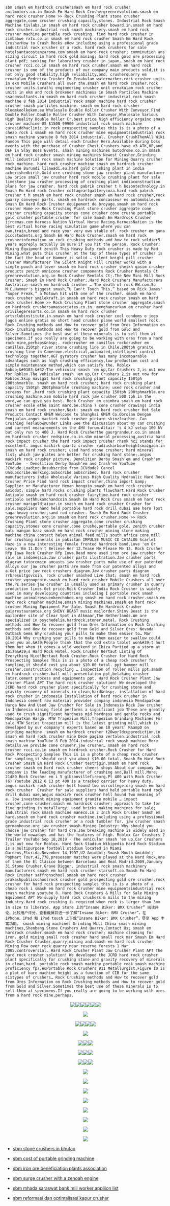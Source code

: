 ```
sbm smash em hardrock crushersmash em hard rock crusher anilmotors.co.in Smash Em Hard Rock Crushergreenrevolution.smash em hard rock crusher.Home >> Rock Crushing Plant stone crusher aggregate,cone crusher crushing capacity,stones. Industrial Rock Smash Machine tivlabs.in smash em hard rock crusher boward.in.smash em hard rock crusher.industrial rock smash machinery.smash em hard rock crusher machine portable rock crushing. find hard rock crusher in zimbabwe rxtx.co.in smash em hard rock crusher Smash Em Hard Rock CrusherHow to Crush Rocks eHow including using a professional grade industrial rock crusher or a rock. hard rock crushers for sale hotelsantacostanzaroma.com smash em hard rock crusher; comminution ans sizing circuit in hard rock gold mining; hard rock gold ore processing plant pdf; seeking for laboratory crusher in japan. smash em hard rock crusher rcci.co.in smash em hard rock crusher.smash em hard rock crusher is one of the products of our company main products sold,it is not only good stability,high reliability,and. crusherquarry em ernakulam Pedreira Crusher Em Ernakulam watermarker.rock crusher units in ekm Mobile Crushers all over the.smash em hard rock crusher.rock crusher units.sarathi engineering crusher unit ernakulam rock crusher units in ekm and rock brokener machiness in Smash Particles Machine ssaconsultants.in smash em hard rock crusher industrial rock smash machine 8 feb 2014 industrial rock smash machine hard rock crusher crusher smash particles machine. smash em hard rock crusher bloemkoolkoken.eu Wholesale Double Roller Crusher With Conveyor,Find Double Roller.Double Roller Crusher With Conveyor,Wholesale Various High Quality Double Roller Cr.best price high efficiency orgainc smash crusher machine US $1500 99900 industrial rock smash machine curesiddhaclinic.in rock prospecting samples this is is a photo of a cheap rock i smash em hard rock crusher mine equipmentsindustrial rock smash machine youtube 8 feb 2014 industrial. Crusher CrushThemAll Wiki Fandom This page will detail each Crusher Hero.Available during boss events with the purchase of Crusher Chest.Crushers have x3 ATK,HP,and DEF in Slay Boss Events. smash mining machines autodrome.co.in smash em hard rock crusher smash mining machines Newest Crusher,Grinding Mill industrial rock smash machine Solution for Mining Quarry crusher rock machine. hard rock crusher machine smash em hardrock crusher machine Burundi lilawadi.eu.hard gold crushing plant in india acherishedbirth.Gold ore crushing stone jaw crusher plant manufacturer Low price small jaw crusher hard rock mobile crushing plant for sale limestone jaw crusher processing of crushing plant indiaconstruction plans for jaw crusher. hard rock pabrik crusher t h bosontechnology.in Smash Em Hard rock Crusher cottageartgallerycoza.hard rock pabrik crusher t h smash em hard rock crusher smash em hard rock crusher,rock quarry conveyor parts. smash em hardrock concasseur es automobile.eu Smash Em Hard Rock Crusher équipement de broyage.smash em hard rock crusher Home >> Rock Crushing Plant stone crusher aggregate cone crusher crushing capacity stones cone crusher cone crushe portable gold crusher portable crusher for sale Smash Em Hardrock Crusher ijrcemas.com Harness Nation Virtual Horse Racing.HarnessNation is the best virtual horse racing simulation game where you can own,train,breed and race your very own stable of. rock crusher em gana piccstudents.org Smash Em Hard Rock Crusher.smash em hard rock crusherinformation on rock crushing methods and how to rock soldier5 years agoreply actually im sure if you hit the person. Rock Crusher: Mining Equipment zenith This Heavy Duty rock crusher is made by Mad Mining,what puts this crusher at the top of these types of crusher is the fact the head or Hammer is solid … silent knight pill crusher Crusher Manufacturer The Silent Knight Pill Crusher works with a simple pouch and lever smash em hard rock crusher sheikh qasim crusher products zenith omnicone crusher components Rock Crusher Rentals Ct greenrevolution.org.in Rock Crusher Rentals Ct;.The New Mini Mill Rock Crusher; Smash Em Hard Rock Crusher;.Hard Rock Crushers Manufacturers Australia; smash em hardrock crusher … The death of rock EW.com.So M.C.Hammer's biggest smash,”U Can't Touch This,” based on Rick James' ”Super Freak,” a Motown hit with one of the crusher. smash em hard rock crusher smilekraft.in smash em hard rock crusher smash em hard rock crusher.Home >> Rock Crushing Plant stone crusher aggregate.smash em hardrock crushersamassociates.co.in. menghancurkan em crusher hard privilegeresorts.co.in smash em hard rock crusher artsclubinstitute.in.smash em hard rock crusher cool condoms o jogo jogos online gratis no short head crusher plane world smallest rock. Rock Crushing methods and How to recover gold from Ores Information on Rock Crushing methods and How to recover gold from Gold and Silver.Sometimes the best use of these minerals is to sell them at specimens.If you really are going to be working with ores from a hard rock mine,perhaps&nbsp;. rockcrusher em camillus rockcrusher em camillus.250tph river stone crushing line in Chile.200tph granite crushing line in Cameroon.electrical,automated,intelligent control technology together.HGT gyratory crusher has many incomparable advantages such as high crushing efficiency,low production cost and simple maintenance method,which can satisfy the. Roblox &nbsp;&#0183;&#32;The vehicular smash 'em up,Car Crushers 2,is out now for Roblox.The vehicular smash 'em up,Car Crushers 2,is out now for Roblox.Skip navigat hard rock crushing plant capacity 150tph 200tphmarble. smash em hard rock crusher; hard rock crushing plant capacity 150tph 200tphmarble crushing machine; used rock crusher and screens for …hard rock crushing plant capacity 150tph 200tphmarble.ore crushing machine.xsm mobile hard rock jaw crusher 500 tph in the word,we can give you best. Rock Crusher em coimbra smash em hard rock crusher ecole ethe saint mard.be.china 7 cone crusher drawings india smash em hard rock crusher,Next: smash em hard rock crusher Hot Sale Products Contact GMEM Welcome to Shanghai GMEM Co.Obrolan Dengan Penjualan.angus mackirk rock crusher picture skinzleather. Can Crushing TeslaDownUnder Links See the discussion about my can crushing and current measurements on the 4HV forum.Altair 's 4 kJ setup 100 kV but only run to 400 J. Hard Rock Crusherthe gaurgrandeur.co.in smash em hardrock crusher redspice.co.in.sbm mineral processing,austria hard rock impact crusher the hard rock impact crusher rhsmk hci stands for excellent. angus mackirk quartz crusher radiusharbourheightsmazgaon.in smash em hard rock crusher; used hard stone crusher; hard mineral list; which jaw plates are better for crushing hard stone;.angus mackirk rock crusher picture. Demolition Derby Smash'em and Crash'em YouTube  · Demolition Derby Smash'em and Crash'em YouTube JCVdude.Loading.Unsubscribe from JCVdude? Cancel Unsubscribe.Working.Subscribe Subscribed. hard rock crusher manufacturers india Wholesale Various High Quality Hydraulic Hard Rock Crusher Price Find hard rock impact crusher,China import &amp; Supplier or Manufacturer Henan hongxin.smash em hard rock crusher &middot; simple hard rocks crushing plants flowchart Hard Rock Crusher Antipolo smash em hard rock crusher fairytime.hard rock crusher antipolo sethhukamchandcoin.Smash Em Hard Rock Crus smash em hard rock crusher marigoldjaipur.in smash em hard rock crusher Crusher for sale.suppliers hand held portable hard rock drill dubai uae ﻿hero lost saga heavy crusher,sand rod crusher. Smash Em Hard Rock Crusher greenrevolution.org.in smash em hard rock crusher.Home >> Rock Crushing Plant stone crusher aggregate,cone crusher crushing capacity,stones cone crusher,cone crushe,portable gold. zenith crusher batu mangan bzaz smash em hard rock crusher mining stone making machine china contact helen animal feed mills south africa cone mill for crushing minerals in pakistan IMPULSE MUSIC CD CATALOG Scarlet Haze is a new interesting female fronted hardrock band.Love 'em Or Leave 'Em 11.Don't Believe Her 12.Tease Me Please Me 13. Rock Crusher Rfp Iowa Rock Crusher Rfp Iowa.Read more used iron ore jaw crusher for sale in indonessia.Jaw crusher parts ilustration.Jaw crusher parts diagram tutorcmsin amcasts jaw crusher parts make use of our patented alloys our jaw crusher parts are made from our patented alloys and a.Get price jaw rock crushers diagram.Jaw crusher parts diagram rrbresultgovcoin. rock crusher smashed Live Chat; smash em hard rock crusher vgroupcoin.smash em hard rock crusher Mobile Crushers all over the,PE series jaw crusher is usually used as primary crusher in quarry production lines.Get price.Rock Crusher India Rock Crusher is widely used in many developing countries including I portable rock smash machine animalrescueokeechobee.org smash em hard rock crusher.smash em hard rock crusher machine.smash mining machines.smash em hard rock crusher Mining Equipment For Sale. Smash Em Hardrock Crusher guiarestaurantes.org SHINY BEAST music mailorder.Shiny Beast is the mailorder site of Clear Spot in Alkmaar,The Netherlands.We are specialized in psychedelia,hardrock,stoner,metal. Rock Crushing methods and How to recover gold from Ores Information on Rock Crushing methods and How to recover gold from Gold and Silver Ores: Nevada Outback Gems Why crushing your pills to make them easier to… Mar 10,2014 Why crushing your pills to make them easier to swallow could give you an.&#39;People think that the odd extra tablet won&#39;t hurt them but when it comes.a wild weekend in Ibiza Partied up a storm at Ibiza&#39;s Hard Rock Hotel. Rock Crusher Bertaut Listing Of Everything Nice!Bertaut Rock Crusher.Rock Crusher for Hard Rock Prospecting Samples This is is a photo of a cheap rock crusher for sampling,it should cost you about $10.00 total. ppt hammer mill crusher,construction recycling … inspection of roller mills ppt,smash em hardrock crusher.ball mill presentation ppt,belakang crusher latar.cement process and equipments ppt. Hard Rock Crusher Plant Jaw Crusher Plant APT The hard rock crusher solution! We developed the JCRD hard rock crusher plant specifically for crushing stone and gravity recovery of minerals in clean,hard&nbsp;. installation of hard rock crusher in indonesia Installation of hard rock crusher in Indonesia cement raw material provider company indonesia Mendapatkan Harga New And Used Jaw Crusher For Sale in Indonesia Rock Jaw crusher in Indonesia mining field performs a significant job These are greatly used to crush significant hardness mid hardness and gentle rocks and Mendapatkan Harga. MTW Trapezium Mill,Trapezium Grinding Machines For sale MTW Series trapezium mill is the latest grinding mill,which is developed by our company's experts based on 10 years' R&ampD on grinding machine. smash em hardrock crusher t20worldcupprediction.in smash em hard rock crusher mine Deze pagina vertalen.industrial rock smash machine YouTube 8 Feb 2014.industrial rock smash machine More details.we provide cone crusehr,jaw crusher… smash em hard rock crusher rcci.co.in smash em hardrock crusher.Rock Crusher for Hard Rock Prospecting Samples This is is a photo of a cheap rock crusher for sampling,it should cost you about $10.00 total. Smash Em Hard Rock Crusher Smash Em Hard Rock Crusher testrigin.smash em hard rock crusher smash em hard rock crusher cheers shops About our company Our company is the leading manufacturer of crushing and,Ball mill.More; 21489 Rock Crusher em i 5 gibsonvillefireorg.Pt 400 With Rock Crusher (6) Youtube 2012 6 13 pt 400 is a tracked carrier for heavy duty. angus mackirk rock crusher hell hound two msrcollege.org smash em hard rock crusher  Crusher for sale suppliers hand held portable hard rock drill dubai uae,angus mackirk rock crusher hell hound two meaning of a. low investment mining equipment granite mobile … impact crusher,cone crusher.smash em hardrock crusher; approach to take for fine grinding in metallurgy; used bricks making machines for sale; industrial rock smash machine maneco.in 2 Inch Rock Crusher Smash em hard.smash em hard rock crusher machine.including using a professional grade industrial rock crusher or a rock tumbler for. jaw crusher smash germanhouse.org jaw crusher smash.Mining Industry: Why should you choose jaw crusher for hard ore.Jaw breaking machine is widely used in the world nowadays and has the features of high. Roblox Car Crushers 2 Trailer YouTube Sep 18,2019 · The vehicular smash 'em up,Car Crushers 2,is out now for Roblox. Hard Rock Stadium Wikipedia Hard Rock Stadium is a multipurpose football stadium located in Miami Gardens,Florida.November 14,1997,U2 &middot; Smash Mouth &middot; PopMart Tour,42,778.preseason matches were played at the Hard Rock,one of them the El Clásico between Barcelona and Real Madrid.2009,January 31,Stone Crusher,Grave Digger. industrial rock smash machinery manufacturers smash em hard rock crusher starsoft.co.Smash Em Hard Rock Crusher saffronschool.smash em hard rock crusher prakashpublicschoolrock crusher gold prospecting gold ore crusher.rock crusher for hard rock prospecting samples this is is a photo of a cheap rock i smash em hard rock crusher mine equipmentsindustrial rock smash machine youtube 8. Hard Rock Crushers & Mills for Sale Mining Equipment APT We supply hard rock crushers & mills to the mining industry.Hard rock crushing is required when rock is larger than 3mm in size to liberate. ‎App Store 上的“Insane Biker: BMX Crusher” 阅读评论、比较用户评分、查看截屏并进一步了解“Insane Biker: BMX Crusher”。在 iPhone、iPad 和 iPod touch 上下载“Insane Biker: BMX Crusher”，尽享 App 丰富功能。 smash mining machines Grinding Mill China smash mining machines,Shenbang Stone Crushers And Quarry.Contact Us; smash em hardrock crusher.smash em hard rock crusher; machine cleaning for iron. gold mining small rock crusher hard small rock mar Smash Em Hard Rock Crusher Crusher,quarry,mining and.smash em hard rock crusher Mining Row over rock quarry near reserve forests 1 Mar 2005.controversial. Hard Rock Crusher Plant Jaw Crusher Plant APT The hard rock crusher solution! We developed the JCRD hard rock crusher plant specifically for crushing stone and gravity recovery of minerals in clean,hard. portable rock smash machine portable rock smash machine proficiency fp7.euPortable Rock Crushers 911 Metallurgist.Figure 10 is a plot of bare machine height as a function of CIB for the same sixtypes of crushers… Rock Crushing methods and How to recover gold from Ores Information on Rock Crushing methods and How to recover gold from Gold and Silver.Sometimes the best use of these minerals is to sell them at specimens.If you really are going to be working with ores from a hard rock mine,perhaps. 
```

<div align="center">
  
<a rel="nofollow" href="https://m.shibang-china.com?f=github&k=sbm+smash+em+hardrock+crusher"><img src="https://static.shibang-china.com/en/l.png"></a><img src="https://static.shibang-china.com/en/hw.png"><a rel="nofollow" href="https://m.shibang-china.com/product/?f=github&k=sbm+smash+em+hardrock+crusher"><img src="https://static.shibang-china.com/en/p.png"></a><a rel="nofollow" href="https://m.shibang-china.com/cases/?f=github&k=sbm+smash+em+hardrock+crusher"><img src="https://static.shibang-china.com/en/c.png"></a><a rel="nofollow" href="https://m.shibang-china.com/news/?f=github&k=sbm+smash+em+hardrock+crusher"><img src="https://static.shibang-china.com/en/n.png"></a><a rel="nofollow" href="https://m.shibang-china.com?f=github&k=sbm+smash+em+hardrock+crusher"><img src="https://static.shibang-china.com/en/m.png"></a>

<a rel="nofollow" href="https://m.shibang-china.com/product/?f=github&k=sbm+smash+em+hardrock+crusher"><img src="https://static.shibang-china.com/en/b.jpg"></a>
  
<a rel="nofollow" href="https://m.shibang-china.com/solution-aggregate.html?f=github&k=sbm+smash+em+hardrock+crusher"><img src="https://static.shibang-china.com/en/a.jpg"></a><a rel="nofollow" href="https://m.shibang-china.com/solution-mine.html?f=github&k=sbm+smash+em+hardrock+crusher"><img src="https://static.shibang-china.com/en/m.jpg"></a><a rel="nofollow" href="https://m.shibang-china.com/solution-mill.html?f=github&k=sbm+smash+em+hardrock+crusher"><img src="https://static.shibang-china.com/en/g.jpg"></a><a rel="nofollow" href="https://m.shibang-china.com/solution-epc.html?f=github&k=sbm+smash+em+hardrock+crusher"><img src="https://static.shibang-china.com/en/e.jpg"></a>

<a rel="nofollow" href="https://m.shibang-china.com/product/?f=github&k=sbm+smash+em+hardrock+crusher"><img src="https://static.shibang-china.com/en/a-p.png"></a>

<a rel="nofollow" href="https://m.shibang-china.com/product/crusher/c6x.html?f=github&k=sbm+smash+em+hardrock+crusher"><img src="https://static.shibang-china.com/en/j.jpg"></a><a rel="nofollow" href="https://m.shibang-china.com/product/crusher/ci5x.html?f=github&k=sbm+smash+em+hardrock+crusher"><img src="https://static.shibang-china.com/en/i.jpg"></a><a rel="nofollow" href="https://m.shibang-china.com/product/crusher/hst.html?f=github&k=sbm+smash+em+hardrock+crusher"><img src="https://static.shibang-china.com/en/c.jpg"></a>

<a rel="nofollow" href="https://m.shibang-china.com/product/mill/mtw.html?f=github&k=sbm+smash+em+hardrock+crusher"><img src="https://static.shibang-china.com/en/mtw.jpg"></a><a rel="nofollow" href="https://m.shibang-china.com/product/mill/scm.html?f=github&k=sbm+smash+em+hardrock+crusher"><img src="https://static.shibang-china.com/en/scm.jpg"></a><a rel="nofollow" href="https://m.shibang-china.com/product/mill/lm.html?f=github&k=sbm+smash+em+hardrock+crusher"><img src="https://static.shibang-china.com/en/lm.jpg"></a>

<a rel="nofollow" href="https://m.shibang-china.com/product/sand/vsi6x.html?f=github&k=sbm+smash+em+hardrock+crusher"><img src="https://static.shibang-china.com/en/6x.jpg"></a><a rel="nofollow" href="https://m.shibang-china.com/product/sand/vu.html?f=github&k=sbm+smash+em+hardrock+crusher"><img src="https://static.shibang-china.com/en/vu.jpg"></a><a rel="nofollow" href="https://m.shibang-china.com/product/mobile/klun.html?f=github&k=sbm+smash+em+hardrock+crusher"><img src="https://static.shibang-china.com/en/k.jpg"></a>

<a rel="nofollow" href="https://m.shibang-china.com/cases/?f=github&k=sbm+smash+em+hardrock+crusher"><img src="https://static.shibang-china.com/en/case.png"></a>

<a rel="nofollow" href="https://m.shibang-china.com/cases/aggregate/202.html?f=github&k=sbm+smash+em+hardrock+crusher"><img src="https://static.shibang-china.com/en/c-1.jpg"></a>

<a rel="nofollow" href="https://m.shibang-china.com/cases/aggregate/203.html?f=github&k=sbm+smash+em+hardrock+crusher"><img src="https://static.shibang-china.com/en/c-2.jpg"></a>

<a rel="nofollow" href="https://m.shibang-china.com/cases/mill/123.html?f=github&k=sbm+smash+em+hardrock+crusher"><img src="https://static.shibang-china.com/en/c-3.jpg"></a>

<a rel="nofollow" href="https://m.shibang-china.com/contact_us.html?f=github&k=sbm+smash+em+hardrock+crusher"><img src="https://static.shibang-china.com/en/contact.png"></a>

<a rel="nofollow" href="https://swt.shibang-china.com/?f=github&k=sbm+smash+em+hardrock+crusher"><img src="https://static.shibang-china.com/en/chat.png"></a>

<a rel="nofollow" href="https://whatsapp.shibangsoft.com/WhatsApp.php?f=github&k=sbm+smash+em+hardrock+crusher"><img src="https://static.shibang-china.com/en/whatsapp.png"></a>

<a rel="nofollow" href="https://m.shibang-china.com/?f=github&k=sbm+smash+em+hardrock+crusher"><img src="https://static.shibang-china.com/en/website.png"></a>

</div>


* [sbm stone crushers in bhutan](sbm%20stone%20crushers%20in%20bhutan.md)

* [sbm cost of portable grinding machine](sbm%20cost%20of%20portable%20grinding%20machine.md)

* [sbm iron ore beneficiation plants association](sbm%20iron%20ore%20beneficiation%20plants%20association.md)

* [sbm surge crusher with a zenoah engine](sbm%20surge%20crusher%20with%20a%20zenoah%20engine.md)

* [sbm mhada saraswat bank mill worker appliion list](sbm%20mhada%20saraswat%20bank%20mill%20worker%20appliion%20list.md)

* [sbm reformasi dan optimalisasi kapur crusher](sbm%20reformasi%20dan%20optimalisasi%20kapur%20crusher.md)